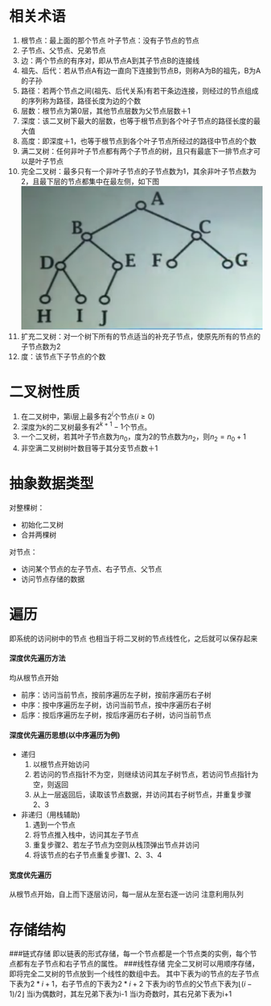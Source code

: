 # 相关术语
1. 根节点：最上面的那个节点   叶子节点：没有子节点的节点
2. 子节点、父节点、兄弟节点
3. 边：两个节点的有序对，即从节点A到其子节点B的连接线
4. 祖先、后代：若从节点A有边一直向下连接到节点B，则称A为B的祖先，B为A的子孙
5. 路径：若两个节点之间(祖先、后代关系)有若干条边连接，则经过的节点组成的序列称为路径，路径长度为边的个数
6. 层数：根节点为第0层，其他节点层数为父节点层数＋1
7. 深度：该二叉树下最大的层数，也等于根节点到各个叶子节点的路径长度的最大值
8. 高度：即深度＋1，也等于根节点到各个叶子节点所经过的路径中节点的个数
9. 满二叉树：任何非叶子节点都有两个子节点的树，且只有最底下一排节点才可以是叶子节点
10. 完全二叉树：最多只有一个非叶子节点的子节点数为1，其余非叶子节点数为2，且最下层的节点都集中在最左侧，如下图
		![image](./imgs/1.png)
11. 扩充二叉树：对一个树下所有的节点适当的补充子节点，使原先所有的节点的子节点数为2
12. 度：该节点下子节点的个数

# 二叉树性质
1. 在二叉树中，第i层上最多有$2^i$个节点$(i \geq 0)$
2. 深度为k的二叉树最多有$2^{k+1} -1$个节点。
3. 一个二叉树，若其叶子节点数为$n_0$，度为2的节点数为$n_2$，则$n_2 = n_0 +1$
4. 非空满二叉树树叶数目等于其分支节点数＋1


# 抽象数据类型
对整棵树：

* 初始化二叉树
* 合并两棵树

对节点：
 
* 访问某个节点的左子节点、右子节点、父节点
* 访问节点存储的数据

# 遍历
即系统的访问树中的节点
也相当于将二叉树的节点线性化，之后就可以保存起来

#### 深度优先遍历方法
均从根节点开始

* 前序：访问当前节点，按前序遍历左子树，按前序遍历右子树
* 中序：按中序遍历左子树，访问当前节点，按中序遍历右子树
* 后序：按后序遍历左子树，按后序遍历右子树，访问当前节点

#### 深度优先遍历思想(以中序遍历为例)
* 递归
	1. 以根节点开始访问
	2. 若访问的节点指针不为空，则继续访问其左子树节点，若访问节点指针为空，则返回
	3. 从上一层返回后，读取该节点数据，并访问其右子树节点，并重复步骤2、3
* 非递归（用栈辅助)
	1. 遇到一个节点
	2. 将节点推入栈中，访问其左子节点
	3. 重复步骤2、若左子节点为空则从栈顶弹出节点并访问
	4. 将该节点的右子节点重复步骤1、2、3、4


#### 宽度优先遍历
从根节点开始，自上而下逐层访问，每一层从左至右逐一访问
注意利用队列

# 存储结构
###链式存储
即以链表的形式存储，每一个节点都是一个节点类的实例，每个节点都有左子节点和右子节点的属性。
###线性存储
完全二叉树可以用顺序存储，即将完全二叉树的节点放到一个线性的数组中去。
其中下表为i的节点的左子节点下表为$2*i+1$，右子节点的下表为$2*i+2$
下表为i的节点的父节点下表为$\lfloor{(i-1)/2}\rfloor$
当i为偶数时，其左兄弟下表为i-1
当i为奇数时，其右兄弟下表为i+1

